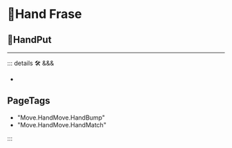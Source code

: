 # 🔷<move>Hand Frase</move>

## 🔷<beta>HandPut</beta>

---

<!-- =================================================== -->
<!-- =================================================== -->
<!-- =================================================== -->
<!-- =================================================== -->
<!-- =================================================== -->
::: details 🛠 <dev>&&&</dev>

-

<h2>PageTags</h2>

- "Move.HandMove.HandBump"
- "Move.HandMove.HandMatch"

:::
